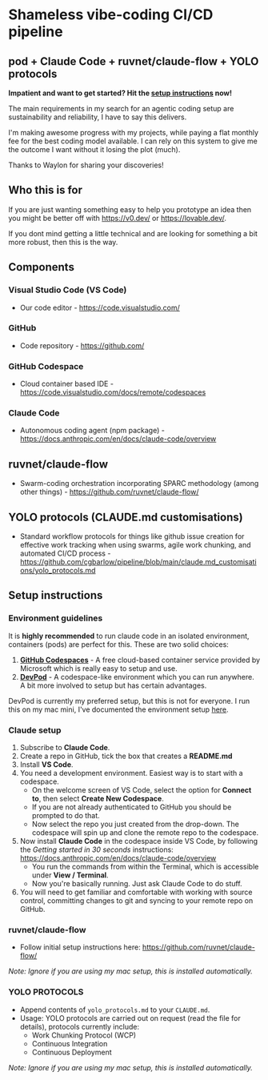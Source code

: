 # Shameless vibe-coding CI/CD pipeline

## pod + Claude Code + ruvnet/claude-flow + YOLO protocols
**Impatient and want to get started? Hit the [setup instructions](#setup-instructions) now!**

The main requirements in my search for an agentic coding setup are sustainability and reliability, I have to say this delivers. 

I'm making awesome progress with my projects, while paying a flat monthly fee for the best coding model available. I can rely on this system to give me the outcome I want without it losing the plot (much).

Thanks to Waylon for sharing your discoveries!

## Who this is for
If you are just wanting something easy to help you prototype an idea then you might be better off with https://v0.dev/ or https://lovable.dev/. 

If you dont mind getting a little technical and are looking for something a bit more robust, then this is the way.

## Components
### Visual Studio Code (VS Code)
- Our code editor - https://code.visualstudio.com/

### GitHub
- Code repository - https://github.com/

### GitHub Codespace
- Cloud container based IDE - https://code.visualstudio.com/docs/remote/codespaces

### Claude Code
- Autonomous coding agent (npm package) - https://docs.anthropic.com/en/docs/claude-code/overview

## ruvnet/claude-flow
- Swarm-coding orchestration incorporating SPARC methodology (among other things) - https://github.com/ruvnet/claude-flow/

## YOLO protocols (CLAUDE.md customisations)
- Standard workflow protocols for things like github issue creation for effective work tracking when using swarms, agile work chunking, and automated CI/CD process -  https://github.com/cgbarlow/pipeline/blob/main/claude.md_customisations/yolo_protocols.md

## Setup instructions

### Environment guidelines
It is **highly recommended** to run claude code in an isolated environment, containers (pods) are perfect for this. These are two solid choices:

1. [**GitHub Codespaces**](https://github.com/features/codespaces) - A free cloud-based container service provided by Microsoft which is really easy to setup and use.
2. [**DevPod**](https://devpod.sh/) - A codespace-like environment which you can run anywhere. A bit more involved to setup but has certain advantages.
  
DevPod is currently my preferred setup, but this is not for everyone. I run this on my mac mini, I've documented the environment setup [here](./mac_dev_setup).

### Claude setup
1. Subscribe to **Claude Code**.
2. Create a repo in GitHub, tick the box that creates a **README.md**
3. Install **VS Code**.
4. You need a development environment. Easiest way is to start with a codespace.
    * On the welcome screen of VS Code, select the option for **Connect to**, then select **Create New Codespace**.
    * If you are not already authenticated to GitHub you should be prompted to do that.
    * Now select the repo you just created from the drop-down. The codespace will spin up and clone the remote repo to the codespace.
5. Now install **Claude Code** in the codespace inside VS Code, by following the *Getting started in 30 seconds* instructions: https://docs.anthropic.com/en/docs/claude-code/overview
    * You run the commands from within the Terminal, which is accessible under **View / Terminal**.
    * Now you're basically running. Just ask Claude Code to do stuff.
6. You will need to get familiar and comfortable with working with source control, committing changes to git and syncing to your remote repo on GitHub.

### ruvnet/claude-flow
- Follow initial setup instructions here: https://github.com/ruvnet/claude-flow/

*Note: Ignore if you are using my mac setup, this is installed automatically.*

### YOLO PROTOCOLS
- Append contents of `yolo_protocols.md` to your `CLAUDE.md`.
- Usage: YOLO protocols are carried out on request (read the file for details), protocols currently include:
  - Work Chunking Protocol (WCP)
  - Continuous Integration
  - Continuous Deployment

*Note: Ignore if you are using my mac setup, this is installed automatically.*
